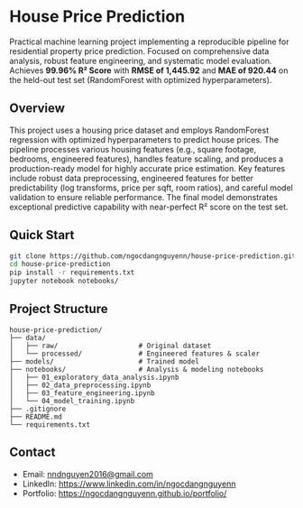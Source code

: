 # House Price Prediction
Practical machine learning project implementing a reproducible pipeline for residential property price prediction. Focused on comprehensive data analysis, robust feature engineering, and systematic model evaluation.
Achieves **99.96% R² Score** with **RMSE of 1,445.92** and **MAE of 920.44** on the held-out test set (RandomForest with optimized hyperparameters).

## Overview
This project uses a housing price dataset and employs RandomForest regression with optimized hyperparameters to predict house prices. The pipeline processes various housing features (e.g., square footage, bedrooms, engineered features), handles feature scaling, and produces a production-ready model for highly accurate price estimation.
Key features include robust data preprocessing, engineered features for better predictability (log transforms, price per sqft, room ratios), and careful model validation to ensure reliable performance. The final model demonstrates exceptional predictive capability with near-perfect R² score on the test set.

## Quick Start
```bash
git clone https://github.com/ngocdangnguyenn/house-price-prediction.git
cd house-price-prediction
pip install -r requirements.txt
jupyter notebook notebooks/
```

## Project Structure
```
house-price-prediction/
├── data/
│   ├── raw/                    # Original dataset
│   └── processed/              # Engineered features & scaler
├── models/                     # Trained model
├── notebooks/                  # Analysis & modeling notebooks
│   ├── 01_exploratory_data_analysis.ipynb
│   ├── 02_data_preprocessing.ipynb
│   ├── 03_feature_engineering.ipynb
│   └── 04_model_training.ipynb
├── .gitignore
├── README.md
└── requirements.txt
```

## Contact
- Email: nndnguyen2016@gmail.com
- LinkedIn: https://www.linkedin.com/in/ngocdangnguyenn
- Portfolio: https://ngocdangnguyenn.github.io/portfolio/ 
